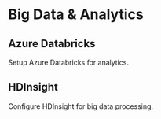 # Big Data & Analytics

## Azure Databricks
Setup Azure Databricks for analytics.

## HDInsight
Configure HDInsight for big data processing.